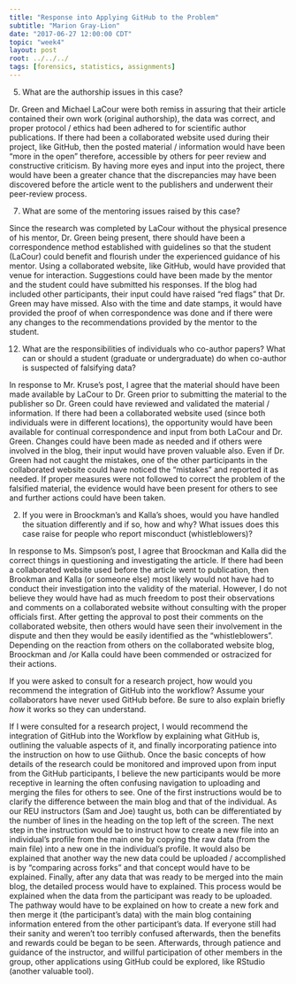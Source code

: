 ```yaml
---
title: "Response into Applying GitHub to the Problem"
subtitle: "Marion Gray-Lion"
date: "2017-06-27 12:00:00 CDT"
topic: "week4"
layout: post
root: ../../../
tags: [forensics, statistics, assignments]
---
```

 
5.	What are the authorship issues in this case?

Dr. Green and Michael LaCour were both remiss in assuring that their article contained their own work (original authorship), the data was correct, and proper protocol / ethics had been adhered to for scientific author publications. If there had been a collaborated website used during their project, like GitHub, then the posted material / information would have been “more in the open” therefore, accessible by others for peer review and constructive criticism. By having more eyes and input into the project, there would have been a greater chance that the discrepancies may have been discovered before the article went to the publishers and underwent their peer-review process. 

7.	What are some of the mentoring issues raised by this case?

Since the research was completed by LaCour without the physical presence of his mentor, Dr. Green being present, there should have been a correspondence method established with guidelines so that the student (LaCour) could benefit and flourish under the experienced guidance of his mentor. Using a collaborated website, like GitHub, would have provided that venue for interaction. Suggestions could have been made by the mentor and the student could have submitted his responses.  If the blog had included other participants, their input could have raised “red flags” that Dr. Green may have missed. Also with the time and date stamps, it would have provided the proof of when correspondence was done and if there were any changes to the recommendations provided by the mentor to the student.

12.  What are the responsibilities of individuals who co-author papers? What can or should a student (graduate or undergraduate) do when co-author is suspected of falsifying data?

 In response to Mr. Kruse’s post, I agree that the material should have been made available by LaCour to Dr. Green prior to submitting the material to the publisher so Dr. Green could have reviewed and validated the material / information. If there had been a collaborated website used (since both individuals were in different locations), the opportunity would have been available for continual correspondence and input from both LaCour and Dr. Green. Changes could have been made as needed and if others were involved in the blog, their input would have proven valuable also. Even if Dr. Green had not caught the mistakes, one of the other participants in the collaborated website could have noticed the “mistakes” and reported it as needed. If proper measures were not followed to correct the problem of the falsified material, the evidence would have been present for others to see and further actions could have been taken. 

2. If you were in Broockman’s and Kalla’s shoes, would you have handled the situation differently and if so, how and why? What issues does this case raise for people who report misconduct (whistleblowers)?

In response to Ms. Simpson’s post, I agree that Broockman and Kalla did the correct things in questioning and investigating the article. If there had been a collaborated website used before the article went to publication, then Brookman and Kalla (or someone else) most likely would not have had to conduct their investigation into the validity of the material. However, I do not believe they would have had as much freedom to post their observations and comments on a collaborated website without consulting with the proper officials first. After getting the approval to post their comments on the collaborated website, then others would have seen their involvement in the dispute and then they would be easily identified as the “whistleblowers”. Depending on the reaction from others on the collaborated website blog, Broockman and /or Kalla could have been commended or ostracized for their actions.

If you were asked to consult for a research project, how would you recommend the integration of GitHub into the workflow? Assume your collaborators have never used GitHub before. Be sure to also explain briefly *how* it works so they can understand. 

If I were consulted for a research project, I would recommend the integration of GitHub into the Workflow by explaining what GitHub is, outlining the valuable aspects of it, and finally  incorporating patience into the instruction on how to use Giithub. Once the basic concepts of how details of the research could be monitored and improved upon from input from the GitHub participants, I believe the new participants would be more receptive in learning the often confusing navigation to uploading and merging the files for others to see. One of the first instructions would be to clarify the difference between the main blog and that of the individual. As our REU instructors (Sam and Joe) taught us, both can be differentiated by the number of lines in the heading on the top left of the screen. The next step in the instruction would be to instruct how to create a new file into an individual’s profile from the main one by copying the raw data (from the main file) into a new one in the individual’s profile. It would also be explained that another way the new data could be uploaded / accomplished is by “comparing across forks” and that concept would have to be explained. Finally, after any data that was ready to be merged into the main blog, the detailed process would have to explained. This process would be explained when the data from the participant was ready to be uploaded. The pathway would have to be explained on how to create a new fork and then merge it (the participant’s data) with the main blog containing information entered from the other participant’s data. If everyone still had their sanity and weren’t too terribly confused afterwards, then the benefits and rewards could be began to be seen. Afterwards, through patience and guidance of the instructor, and willful participation of other members in the group, other applications using GitHub could be explored, like RStudio (another valuable tool).

